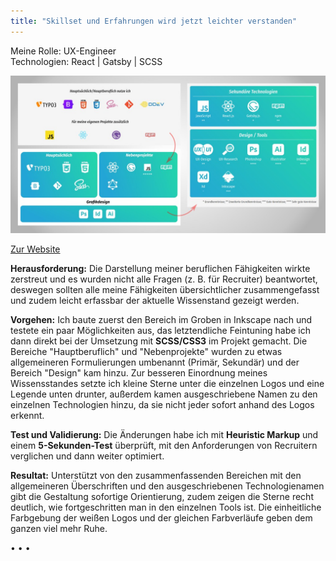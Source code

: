 ```yaml
---
title: "Skillset und Erfahrungen wird jetzt leichter verstanden"
---
```


<p style="font-size: var(--fs-small-text); color: var(--col-link)">Meine Rolle: UX-Engineer<br/>Technologien: React | Gatsby | SCSS</p>

![Vereinsseite der Tagesmütter](../images/SkillsRework.jpg)

[Zur Website](https://sascha-nabrotzky.github.io/skills)

**Herausforderung:** Die Darstellung meiner beruflichen Fähigkeiten wirkte zerstreut und es wurden nicht alle Fragen (z. B. für Recruiter) beantwortet, deswegen sollten alle meine Fähigkeiten übersichtlicher zusammengefasst und zudem leicht erfassbar der aktuelle Wissenstand gezeigt werden.

**Vorgehen:** Ich baute zuerst den Bereich im Groben in Inkscape nach und testete ein paar Möglichkeiten aus, das letztendliche Feintuning habe ich dann direkt bei der Umsetzung mit **SCSS/CSS3** im Projekt gemacht. Die Bereiche "Hauptberuflich" und "Nebenprojekte" wurden zu etwas allgemeineren Formulierungen umbenannt (Primär, Sekundär) und der Bereich "Design" kam hinzu. Zur besseren Einordnung meines Wissensstandes setzte ich kleine Sterne unter die einzelnen Logos und eine Legende unten drunter, außerdem kamen ausgeschriebene Namen zu den einzelnen Technologien hinzu, da sie nicht jeder sofort anhand des Logos erkennt.

**Test und Validierung:** Die Änderungen habe ich mit **Heuristic Markup** und einem **5-Sekunden-Test** überprüft, mit den Anforderungen von Recruitern verglichen und dann weiter optimiert.

**Resultat:** Unterstützt von den zusammenfassenden Bereichen mit den allgemeineren Überschriften und den ausgeschriebenen Technologienamen gibt die Gestaltung sofortige Orientierung, zudem zeigen die Sterne recht deutlich, wie fortgeschritten man in den einzelnen Tools ist. Die einheitliche Farbgebung der weißen Logos und der gleichen Farbverläufe geben dem ganzen viel mehr Ruhe.

<p>&bull; &bull; &bull;</p>
